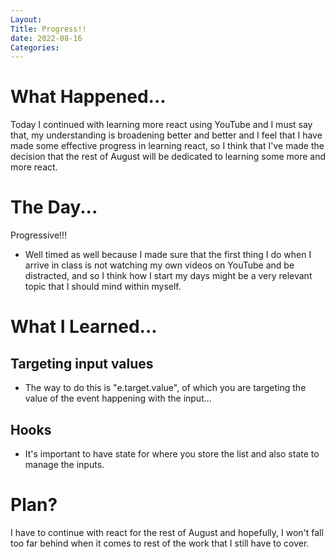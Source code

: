 ```yaml
---
Layout:
Title: Progress!!
date: 2022-08-16
Categories:
---
```


# What Happened...

Today I continued with learning more react using YouTube and I must say that, my understanding is broadening better and better and I feel that I have made some effective progress in learning react, so I think that I've made the decision that the rest of August will be dedicated to learning some more and more react.

# The Day...

Progressive!!! 

- Well timed as well because I made sure that the first thing I do when I arrive in class is not watching my own videos on YouTube and be distracted, and so I think how I start my days might be a very relevant topic that I should mind within myself.

# What I Learned...

## Targeting input values
- The way to do this is "e.target.value", of which you are targeting the value of the event happening with the input... 

## Hooks

- It's important to have state for where you store the list and also state to manage the inputs.

# Plan?

I have to continue with react for the rest of August and hopefully, I won't fall too far behind when it comes to rest of the work that I still have to cover.